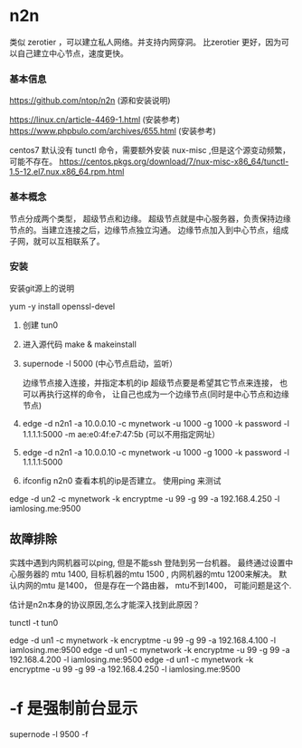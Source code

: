 # n2n

类似 zerotier ，可以建立私人网络。并支持内网穿洞。
比zerotier 更好，因为可以自己建立中心节点，速度更快。


### 基本信息
  https://github.com/ntop/n2n (源和安装说明)

  https://linux.cn/article-4469-1.html (安装参考)
  https://www.phpbulo.com/archives/655.html (安装参考)



  centos7 默认没有 tunctl 命令，需要额外安装 nux-misc ,但是这个源变动频繁，可能不存在。 
  https://centos.pkgs.org/download/7/nux-misc-x86_64/tunctl-1.5-12.el7.nux.x86_64.rpm.html


### 基本概念

  节点分成两个类型， 超级节点和边缘。 超级节点就是中心服务器，负责保持边缘节点的。当建立连接之后，边缘节点独立沟通。
  边缘节点加入到中心节点，组成子网，就可以互相联系了。
  

### 安装
  安装git源上的说明


  yum -y install openssl-devel

  1. 创建 tun0
  2. 进入源代码  make & makeinstall
  3. supernode -l 5000  (中心节点启动，监听）


      边缘节点接入连接，并指定本机的ip
      超级节点要是希望其它节点来连接， 也可以再执行这样的命令， 让自己也成为一个边缘节点(同时是中心节点和边缘节点)
  4. edge -d n2n1 -a 10.0.0.10 -c mynetwork -u 1000 -g 1000 -k password -l 1.1.1.1:5000 -m ae:e0:4f:e7:47:5b  (可以不用指定网址）
  4. edge -d n2n1 -a 10.0.0.10 -c mynetwork -u 1000 -g 1000 -k password -l 1.1.1.1:5000 
  5. ifconfig n2n0 查看本机的ip是否建立。 使用ping 来测试


  edge -d un2 -c mynetwork -k encryptme -u 99 -g 99 -a 192.168.4.250 -l iamlosing.me:9500

## 故障排除
  实践中遇到内网机器可以ping, 但是不能ssh 登陆到另一台机器。
  最终通过设置中心服务器的 mtu 1400, 目标机器的mtu 1500 , 内网机器的mtu 1200来解决。 默认内网的mtu 是1400， 但是存在一个路由器， mtu不到1400， 可能问题是这个.

  估计是n2n本身的协议原因,怎么才能深入找到此原因？


tunctl -t tun0

edge -d un1 -c mynetwork -k encryptme -u 99 -g 99   -a  192.168.4.100 -l  iamlosing.me:9500
edge -d un1 -c mynetwork -k encryptme -u 99 -g 99   -a  192.168.4.200  -l  iamlosing.me:9500
edge -d un1 -c mynetwork -k encryptme -u 99 -g 99   -a  192.168.4.250  -l  iamlosing.me:9500


# -f 是强制前台显示
supernode -l 9500  -f

